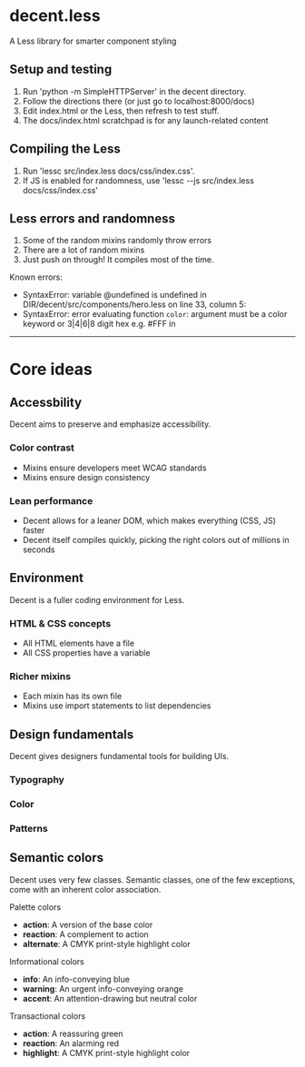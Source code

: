 # decent.less

A Less library for smarter component styling


## Setup and testing

1. Run 'python -m SimpleHTTPServer' in the decent directory.
2. Follow the directions there (or just go to localhost:8000/docs)
3. Edit index.html or the Less, then refresh to test stuff.
4. The docs/index.html scratchpad is for any launch-related content


## Compiling the Less

1. Run 'lessc src/index.less docs/css/index.css'.
2. If JS is enabled for randomness, use 'lessc --js src/index.less docs/css/index.css'

## Less errors and randomness 

1. Some of the random mixins randomly throw errors 
2. There are a lot of random mixins
3. Just push on through! It compiles most of the time.

Known errors:

- SyntaxError: variable @undefined is undefined in DIR/decent/src/components/hero.less on line 33, column 5:
- SyntaxError: error evaluating function `color`: argument must be a color keyword or 3|4|6|8 digit hex e.g. #FFF in


---

# Core ideas

## Accessbility

Decent aims to preserve and emphasize accessibility.

### Color contrast
- Mixins ensure developers meet WCAG standards
- Mixins ensure design consistency

### Lean performance
- Decent allows for a leaner DOM, which makes everything (CSS, JS) faster
- Decent itself compiles quickly, picking the right colors out of millions in seconds

## Environment

Decent is a fuller coding environment for Less.

### HTML & CSS concepts
- All HTML elements have a file
- All CSS properties have a variable

### Richer mixins
- Each mixin has its own file
- Mixins use import statements to list dependencies

## Design fundamentals

Decent gives designers fundamental tools for building UIs.

### Typography

### Color

### Patterns

## Semantic colors

Decent uses very few classes. Semantic classes, one of the few exceptions, come with an inherent color association.

Palette colors
- **action**: A version of the base color
- **reaction**: A complement to action
- **alternate**: A CMYK print-style highlight color

Informational colors
- **info**: An info-conveying blue
- **warning**: An urgent info-conveying orange
- **accent**: An attention-drawing but neutral color

Transactional colors
- **action**: A reassuring green
- **reaction**: An alarming red
- **highlight**: A CMYK print-style highlight color